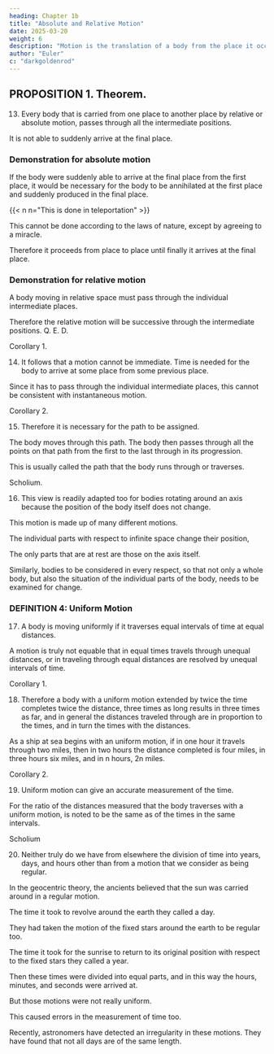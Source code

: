 ```yaml
---
heading: Chapter 1b
title: "Absolute and Relative Motion"
date: 2025-03-20
weight: 6
description: "Motion is the translation of a body from the place it occupies to another place. True rest is a body remaining at the same place."
author: "Euler"
c: "darkgoldenrod"
---
```




## PROPOSITION 1. Theorem.

13. Every body that is carried from one place to another place by relative or absolute motion, passes through all the intermediate positions.

It is not able to suddenly arrive at the final place.


### Demonstration for absolute motion

If the body were suddenly able to arrive at the final place from the first place, it would be necessary for the body to be annihilated at the first place and suddenly produced in the final place.

{{< n n="This is done in teleportation" >}}

This cannot be done according to the laws of nature, except by agreeing to a miracle.

Therefore it proceeds from place to place until finally it arrives at the final place. 

### Demonstration for relative motion

<!-- If the body truly remains at rest on being substituted from the infinite space into the relative space, then the above reasoning prevails (10).  -->

A body moving in relative space must pass through the individual intermediate places.

Therefore the relative motion will be successive through the intermediate positions. Q. E. D.


Corollary 1.

14. It follows that a motion cannot be immediate. Time is needed for the body to arrive at some place from some previous place.

Since it has to pass through the individual intermediate places, this cannot be consistent with instantaneous motion.


Corollary 2.

15. Therefore it is necessary for the path to be assigned.

The body moves through this path. The body then passes through all the points on that path from the first to the last  through in its progression. 

This is usually called the path that the body runs through or traverses.


Scholium.

16. This view is readily adapted too for bodies rotating around an axis because the position of the body itself does not change.

This motion is made up of many different motions. 

<!-- Yet the motion belonging to the parts of this motion are to be understood, if the individual parts of the motion are considered to arise from just as many different parts. -->

The individual parts with respect to infinite space change their position, 

The only parts that are at rest are those on the axis itself. 

Similarly, bodies to be considered in every respect, so that not only a whole body, but also the situation of the individual parts of the body, needs to be examined for change.



### DEFINITION 4: Uniform Motion

17. A body is moving uniformly if it traverses equal intervals of time at equal distances. 

A motion is truly not equable that in equal times travels through unequal distances, or in traveling through equal distances are resolved by unequal intervals of time. 

<!-- [p. 7; Euler uses the word 'equable' throughout his descriptions, where the modern equivalent word is 'uniform', which we use here for convenience, and which Euler also uses as a synonym.] -->


Corollary 1.

18. Therefore a body with a uniform motion extended by twice the time completes twice the distance, three times as long results in three times as far, and in general the distances traveled through are in proportion to the times, and in turn the times with the distances. 

As a ship at sea begins with an uniform motion, if in one hour it travels through two miles, then in two hours the distance completed is four miles, in three hours six miles, and in n hours, 2n miles.


Corollary 2.

19. Uniform motion can give an accurate measurement of the time.

<!-- , [in circumstances where that] cannot be known except
from the motion. -->

For the ratio of the distances measured that the body traverses with a uniform motion, is noted to be the same as of the times in the same intervals.


Scholium

20. Neither truly do we have from elsewhere the division of time into years, days, and hours other than from a motion that we consider as being regular. 

In the geocentric theory, the ancients believed that the sun was carried around in a regular motion. 

The time it took to revolve around the earth they called a day. 

They had taken the motion of the fixed stars around the earth to be regular too.

The time it took for the sunrise to return to its original position with respect to the fixed stars they called a year.

Then these times were divided into equal parts, and in this way the hours, minutes, and seconds were arrived at.

But those motions were not really uniform. 

This caused errors in the measurement of time too.

Recently, astronomers have detected an irregularity in these motions. They have found that not all days are of the same length.

<!--  on account of which they are accustomed to give a correction from other more regular motions; that they call the
equalisation of times, from which the unequal lengths of the days are known. -->
